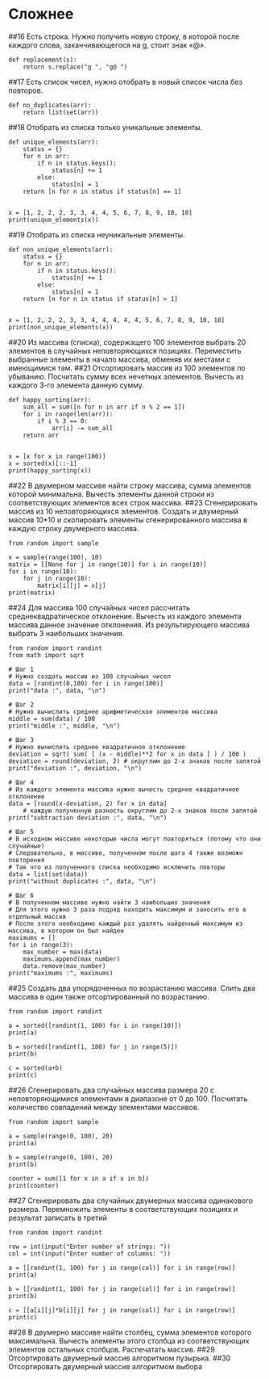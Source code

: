 # Сложнее

##16
Есть строка. Нужно получить новую строку, в которой после каждого слова, заканчивающегося на g, стоит знак «@».
```
def replacement(s):
    return s.replace("g ", "g@ ")
```
##17
Есть список чисел, нужно отобрать в новый список числа без повторов. 
```
def no_duplicates(arr):
    return list(set(arr))
```
##18
Отобрать из списка только уникальные элементы.
```
def unique_elements(arr):
    status = {}
    for n in arr:
        if n in status.keys():
            status[n] += 1
        else:
            status[n] = 1
    return [n for n in status if status[n] == 1]


x = [1, 2, 2, 2, 3, 3, 4, 4, 5, 6, 7, 8, 9, 10, 10]
print(unique_elements(x))
```
##19
Отобрать из списка неуникальные элементы.
```
def non_unique_elements(arr):
    status = {}
    for n in arr:
        if n in status.keys():
            status[n] += 1
        else:
            status[n] = 1
    return [n for n in status if status[n] > 1]


x = [1, 2, 2, 2, 3, 3, 4, 4, 4, 4, 4, 5, 6, 7, 8, 9, 10, 10]
print(non_unique_elements(x))
```
##20
Из массива (списка), содержащего 100 элементов выбрать 20 элементов в случайных неповторяющихся позициях. Переместить выбранные элементы в начало массива, обменяв их местами с имеющимися там.
##21
Отсортировать массив из 100 элементов по убыванию. Посчитать сумму всех нечетных элементов. Вычесть из каждого 3-го элемента данную сумму.
```
def happy_sorting(arr):
    sum_all = sum([n for n in arr if n % 2 == 1])
    for i in range(len(arr)):
        if i % 3 == 0:
            arr[i] -= sum_all
    return arr


x = [x for x in range(100)]
x = sorted(x)[::-1]
print(happy_sorting(x))
```
##22
В двумерном массиве найти строку массива, сумма элементов которой минимальна. Вычесть элементы данной строки из соответствующих элементов всех строк массива.
##23
Сгенерировать массив из 10 неповторяющихся элементов. Создать и двумерный массив 10*10 и скопировать элементы сгенерированного массива в каждую строку двумерного массива.
```
from random import sample

x = sample(range(100), 10)
matrix = [[None for j in range(10)] for i in range(10)]
for i in range(10):
    for j in range(10):
        matrix[i][j] = x[j]
print(matrix)
```
##24
Для массива 100 случайных чисел рассчитать среднеквадратическое отклонение. Вычесть из каждого элемента массива данное значение отклонения. Из результирующего массива выбрать 3 наибольших значения.
```
from random import randint
from math import sqrt

# Шаг 1
# Нужно создать массив из 100 случайных чисел
data = [randint(0,100) for i in range(100)]
print("data :", data, "\n")

# Шаг 2
# Нужно вычислить среднее арифметическое элементов массива
middle = sum(data) / 100
print("middle :", middle, "\n")

# Шаг 3
# Нужно вычислить среднее квадратичное отклонение
deviation = sqrt( sum( [ (x - middle)**2 for x in data ] ) / 100 )
deviation = round(deviation, 2) # округлим до 2-х знаков после запятой
print("deviation :", deviation, "\n")

# Шаг 4
# Из каждого элемента массива нужно вычесть среднее квадратичное отклонение
data = [round(x-deviation, 2) for x in data]
    # каждую полученную разность округлим до 2-х знаков после запятой
print("subtraction deviation :", data, "\n")

# Шаг 5
# В исходном массиве некоторые числа могут повторяться (потому что они случайные)
# Следовательно, в массиве, полученном после шага 4 также возможн повторения
# Так что из полученного списка необходимо исключить повторы
data = list(set(data))
print("without duplicates :", data, "\n")

# Шаг 6
# В полученном массиве нужно найти 3 наибольших значения
# Для этого нужно 3 раза подряд находить максимум и заносить его в отдельный массив
# После этого необходимо каждый раз удалять найденный максимум из массива, в котором он был найден
maximums = []
for i in range(3):
    max_number = max(data)
    maximums.append(max_number)
    data.remove(max_number)
print("maximums :", maximums)
```
##25
Создать два упорядоченных по возрастанию массива. Слить два массива в один также отсортированный по возрастанию.
```
from random import randint

a = sorted([randint(1, 100) for i in range(10)])
print(a)

b = sorted([randint(1, 100) for j in range(5)])
print(b)

c = sorted(a+b)
print(c)
```
##26
Сгенерировать два случайных массива размера 20 с неповторяющимися элементами в диапазоне от 0 до 100. Посчитать количество совпадений между элементами массивов.
```
from random import sample

a = sample(range(0, 100), 20)
print(a)

b = sample(range(0, 100), 20)
print(b)

counter = sum([1 for x in a if x in b])
print(counter)
```
##27
Сгенерировать два случайных двумерных массива одинакового размера. Перемножить элементы в соответствующих позициях и результат записать в третий
```
from random import randint

row = int(input("Enter number of strings: "))
col = int(input("Enter number of columns: "))

a = [[randint(1, 100) for j in range(col)] for i in range(row)]
print(a)

b = [[randint(1, 100) for j in range(col)] for i in range(row)]
print(b)

c = [[a[i][j]*b[i][j] for j in range(col)] for i in range(row)]
print(c)
```
##28
В двумерно массиве найти столбец, сумма элементов которого максимальна. Вычесть элементы этого столбца из соответствующих элементов остальных столбцов. Распечатать массив.
##29
Отсортировать двумерный массив алгоритмом пузырька.
##30
Отсортировать двумерный массив алгоритмом выбора